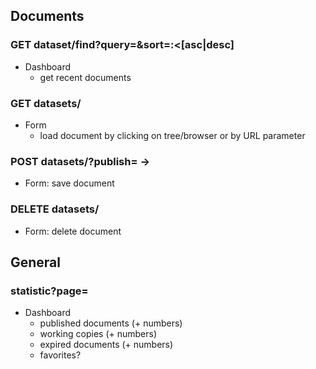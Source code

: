 
## Documents

### GET dataset/find?query=<string>&sort=<field>:<[asc|desc]

* Dashboard
  * get recent documents
 
### GET datasets/<id>

* Form
  * load document by clicking on tree/browser or by URL parameter
  
### POST datasets/<id>?publish=<boolean> -> <body>

* Form: save document

### DELETE datasets/<id>

* Form: delete document


 
## General

### statistic?page=<number>

* Dashboard
  * published documents (+ numbers)
  * working copies (+ numbers)
  * expired documents (+ numbers)
  * favorites?
  

